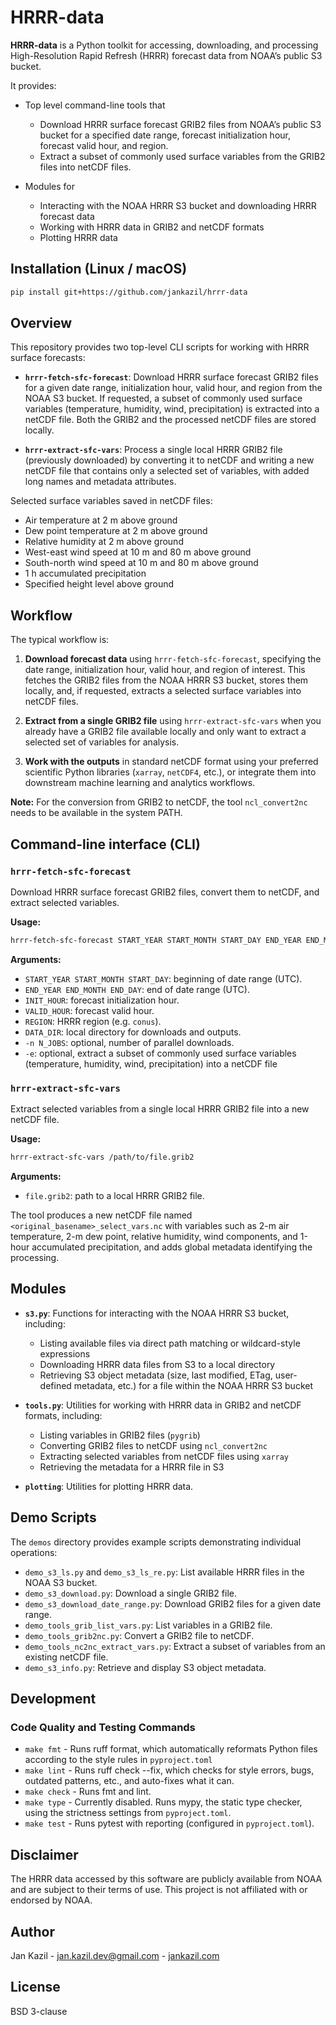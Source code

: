 # HRRR-data

**HRRR-data** is a Python toolkit for accessing, downloading, and processing High-Resolution Rapid Refresh (HRRR) forecast data from NOAA’s public S3 bucket.

It provides:

- Top level command-line tools that
  - Download HRRR surface forecast GRIB2 files from NOAA’s public S3 bucket for a specified date range, forecast initialization hour, forecast valid hour, and region.
  - Extract a subset of commonly used surface variables from the GRIB2 files into netCDF files.

- Modules for
  - Interacting with the NOAA HRRR S3 bucket and downloading HRRR forecast data
  - Working with HRRR data in GRIB2 and netCDF formats
  - Plotting HRRR data

## Installation (Linux / macOS)

```bash
pip install git+https://github.com/jankazil/hrrr-data
```

## Overview

This repository provides two top-level CLI scripts for working with HRRR surface forecasts:

- **`hrrr-fetch-sfc-forecast`**: Download HRRR surface forecast GRIB2 files for a given date range, initialization hour, valid hour, and region from the NOAA S3 bucket. If requested, a subset of commonly used surface variables (temperature, humidity, wind, precipitation) is extracted into a netCDF file. Both the GRIB2 and the processed netCDF files are stored locally.

- **`hrrr-extract-sfc-vars`**: Process a single local HRRR GRIB2 file (previously downloaded) by converting it to netCDF and writing a new netCDF file that contains only a selected set of variables, with added long names and metadata attributes.

Selected surface variables saved in netCDF files:

  - Air temperature at 2 m above ground
  - Dew point temperature at 2 m above ground
  - Relative humidity at 2 m above ground
  - West-east wind speed at 10 m and 80 m above ground
  - South-north wind speed at 10 m and 80 m above ground
  - 1 h accumulated precipitation
  - Specified height level above ground

## Workflow

The typical workflow is:

1. **Download forecast data** using `hrrr-fetch-sfc-forecast`, specifying the date range, initialization hour, valid hour, and region of interest. This fetches the GRIB2 files from the NOAA HRRR S3 bucket, stores them locally, and, if requested, extracts a selected surface variables into netCDF files.

2. **Extract from a single GRIB2 file** using `hrrr-extract-sfc-vars` when you already have a GRIB2 file available locally and only want to extract a selected set of variables for analysis.

3. **Work with the outputs** in standard netCDF format using your preferred scientific Python libraries (`xarray`, `netCDF4`, etc.), or integrate them into downstream machine learning and analytics workflows.

**Note:** For the conversion from GRIB2 to netCDF, the tool `ncl_convert2nc` needs to be available in the system PATH.

## Command-line interface (CLI)

### `hrrr-fetch-sfc-forecast`

Download HRRR surface forecast GRIB2 files, convert them to netCDF, and extract selected variables.

**Usage:**

```bash
hrrr-fetch-sfc-forecast START_YEAR START_MONTH START_DAY END_YEAR END_MONTH END_DAY INIT_HOUR VALID_HOUR REGION DATA_DIR [-n N_JOBS] [-e]
```

**Arguments:**

- `START_YEAR START_MONTH START_DAY`: beginning of date range (UTC).
- `END_YEAR END_MONTH END_DAY`: end of date range (UTC).
- `INIT_HOUR`: forecast initialization hour.
- `VALID_HOUR`: forecast valid hour.
- `REGION`: HRRR region (e.g. `conus`).
- `DATA_DIR`: local directory for downloads and outputs.
- `-n N_JOBS`: optional, number of parallel downloads.
- `-e`: optional, extract a subset of commonly used surface variables (temperature, humidity, wind, precipitation) into a netCDF file

### `hrrr-extract-sfc-vars`

Extract selected variables from a single local HRRR GRIB2 file into a new netCDF file.

**Usage:**

```bash
hrrr-extract-sfc-vars /path/to/file.grib2
```

**Arguments:**
- `file.grib2`: path to a local HRRR GRIB2 file.

The tool produces a new netCDF file named `<original_basename>_select_vars.nc` with variables such as 2-m air temperature, 2-m dew point, relative humidity, wind components, and 1-hour accumulated precipitation, and adds global metadata identifying the processing.

## Modules

- **`s3.py`**: Functions for interacting with the NOAA HRRR S3 bucket, including:
  - Listing available files via direct path matching or wildcard-style expressions
  - Downloading HRRR data files from S3 to a local directory
  - Retrieving S3 object metadata (size, last modified, ETag, user-defined metadata, etc.) for a file within the NOAA HRRR S3 bucket

- **`tools.py`**: Utilities for working with HRRR data in GRIB2 and netCDF formats, including:
  - Listing variables in GRIB2 files (`pygrib`)
  - Converting GRIB2 files to netCDF using `ncl_convert2nc`
  - Extracting selected variables from netCDF files using `xarray`
  - Retrieving the metadata for a HRRR file in S3

- **`plotting`**: Utilities for plotting HRRR data.

## Demo Scripts

The `demos` directory provides example scripts demonstrating individual operations:

- `demo_s3_ls.py` and `demo_s3_ls_re.py`: List available HRRR files in the NOAA S3 bucket.
- `demo_s3_download.py`: Download a single GRIB2 file.
- `demo_s3_download_date_range.py`: Download GRIB2 files for a given date range.
- `demo_tools_grib_list_vars.py`: List variables in a GRIB2 file.
- `demo_tools_grib2nc.py`: Convert a GRIB2 file to netCDF.
- `demo_tools_nc2nc_extract_vars.py`: Extract a subset of variables from an existing netCDF file.
- `demo_s3_info.py`: Retrieve and display S3 object metadata.

## Development

### Code Quality and Testing Commands

- `make fmt` - Runs ruff format, which automatically reformats Python files according to the style rules in `pyproject.toml`
- `make lint` - Runs ruff check --fix, which checks for style errors, bugs, outdated patterns, etc., and auto-fixes what it can.
- `make check` - Runs fmt and lint.
- `make type` - Currently disabled. Runs mypy, the static type checker, using the strictness settings from `pyproject.toml`.
- `make test` - Runs pytest with reporting (configured in `pyproject.toml`).

## Disclaimer

The HRRR data accessed by this software are publicly available from NOAA and are subject to their terms of use. This project is not affiliated with or endorsed by NOAA.

## Author
Jan Kazil - jan.kazil.dev@gmail.com - [jankazil.com](https://jankazil.com)  

## License

BSD 3-clause
